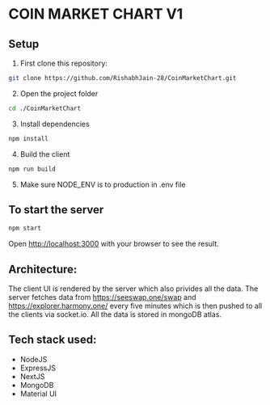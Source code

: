 # COIN MARKET CHART V1

## Setup

1. First clone this repository:

```bash
git clone https://github.com/RishabhJain-28/CoinMarketChart.git
```

2. Open the project folder

```bash
cd ./CoinMarketChart
```

3. Install dependencies

```bash
npm install
```

4. Build the client

```bash
npm run build
```

5. Make sure NODE_ENV is to production in .env file

## To start the server

```bash
npm start
```

Open [http://localhost:3000](http://localhost:3000) with your browser to see the result.

## Architecture:

The client UI is rendered by the server which also privides all the data.
The server fetches data from https://seeswap.one/swap and https://explorer.harmony.one/ every five minutes which is then pushed to all the clients via socket.io.
All the data is stored in mongoDB atlas.

## Tech stack used:

- NodeJS
- ExpressJS
- NextJS
- MongoDB
- Material UI
